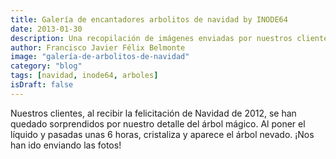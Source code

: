 ```yaml
---
title: Galería de encantadores arbolitos de navidad by INODE64
date: 2013-01-30
description: Una recopilación de imágenes enviadas por nuestros clientes mostrando sus arbolitos de navidad mágicos, un detalle especial que sorprendió durante las fiestas de 2012.
author: Francisco Javier Félix Belmonte
image: "galería-de-arbolitos-de-navidad"
category: "blog"
tags: [navidad, inode64, arboles]
isDraft: false
---
```


Nuestros clientes, al recibir la felicitación de Navidad de 2012, se han quedado sorprendidos por nuestro detalle del
árbol mágico. Al poner el líquido y pasadas unas 6 horas, cristaliza y aparece el árbol nevado. ¡Nos han ido enviando
las fotos!
